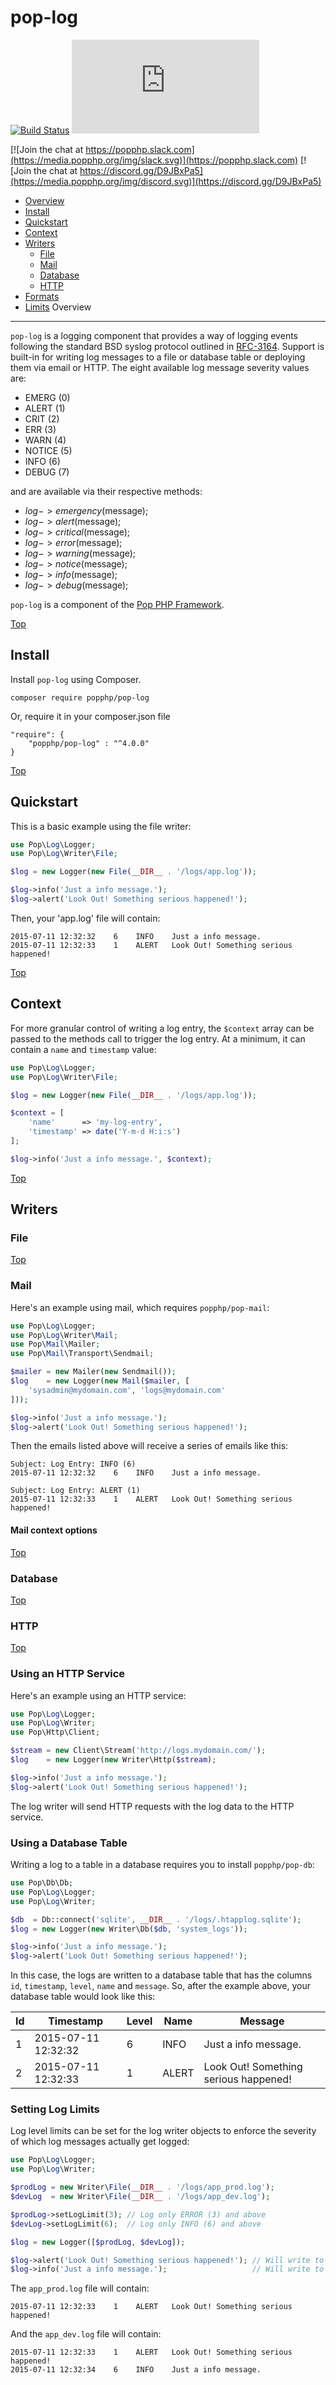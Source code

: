 pop-log
=======

[![Build Status](https://github.com/popphp/pop-log/workflows/phpunit/badge.svg)](https://github.com/popphp/pop-log/actions)
[![Coverage Status](http://cc.popphp.org/coverage.php?comp=pop-log)](http://cc.popphp.org/pop-log/)

[![Join the chat at https://popphp.slack.com](https://media.popphp.org/img/slack.svg)](https://popphp.slack.com)
[![Join the chat at https://discord.gg/D9JBxPa5](https://media.popphp.org/img/discord.svg)](https://discord.gg/D9JBxPa5)

* [Overview](#overview)
* [Install](#install)
* [Quickstart](#quickstart)
* [Context](#context)
* [Writers](#writers)
  - [File](#file)
  - [Mail](#mail)
  - [Database](#database)
  - [HTTP](#http)
* [Formats](#formats)
* [Limits](#limits)
Overview
--------
`pop-log` is a logging component that provides a way of logging events following the standard
BSD syslog protocol outlined in [RFC-3164](http://tools.ietf.org/html/rfc3164). Support is built-in for writing log messages
to a file or database table or deploying them via email or HTTP. The eight available log message
severity values are:

* EMERG  (0)
* ALERT  (1)
* CRIT   (2)
* ERR    (3)
* WARN   (4)
* NOTICE (5)
* INFO   (6)
* DEBUG  (7)

and are available via their respective methods:

* $log->emergency($message);
* $log->alert($message);
* $log->critical($message);
* $log->error($message);
* $log->warning($message);
* $log->notice($message);
* $log->info($message);
* $log->debug($message);

`pop-log` is a component of the [Pop PHP Framework](http://www.popphp.org/).

[Top](#pop-log)

Install
-------

Install `pop-log` using Composer.

    composer require popphp/pop-log

Or, require it in your composer.json file

    "require": {
        "popphp/pop-log" : "^4.0.0"
    }

[Top](#pop-log)

Quickstart
----------

This is a basic example using the file writer:

```php
use Pop\Log\Logger;
use Pop\Log\Writer\File;

$log = new Logger(new File(__DIR__ . '/logs/app.log'));

$log->info('Just a info message.');
$log->alert('Look Out! Something serious happened!');
```

Then, your 'app.log' file will contain:

```text
2015-07-11 12:32:32    6    INFO    Just a info message.
2015-07-11 12:32:33    1    ALERT   Look Out! Something serious happened!
```

[Top](#pop-log)

Context
-------

For more granular control of writing a log entry, the `$context` array can be
passed to the methods call to trigger the log entry. At a minimum, it can contain
a `name` and `timestamp` value:

```php
use Pop\Log\Logger;
use Pop\Log\Writer\File;

$log = new Logger(new File(__DIR__ . '/logs/app.log'));

$context = [
    'name'      => 'my-log-entry',
    'timestamp' => date('Y-m-d H:i:s')
];

$log->info('Just a info message.', $context);
```

[Top](#pop-log)

Writers
-------

### File

[Top](#pop-log)

### Mail

Here's an example using mail, which requires `popphp/pop-mail`:

```php
use Pop\Log\Logger;
use Pop\Log\Writer\Mail;
use Pop\Mail\Mailer;
use Pop\Mail\Transport\Sendmail;

$mailer = new Mailer(new Sendmail());
$log    = new Logger(new Mail($mailer, [
    'sysadmin@mydomain.com', 'logs@mydomain.com'
]));

$log->info('Just a info message.');
$log->alert('Look Out! Something serious happened!');
```

Then the emails listed above will receive a series of emails like this:

```text
Subject: Log Entry: INFO (6)
2015-07-11 12:32:32    6    INFO    Just a info message.
```
```text
Subject: Log Entry: ALERT (1)
2015-07-11 12:32:33    1    ALERT   Look Out! Something serious happened!
```

#### Mail context options 


[Top](#pop-log)

### Database

[Top](#pop-log)

### HTTP

[Top](#pop-log)

### Using an HTTP Service

Here's an example using an HTTP service:

```php
use Pop\Log\Logger;
use Pop\Log\Writer;
use Pop\Http\Client;

$stream = new Client\Stream('http://logs.mydomain.com/');
$log    = new Logger(new Writer\Http($stream);

$log->info('Just a info message.');
$log->alert('Look Out! Something serious happened!');
```

The log writer will send HTTP requests with the log data to the HTTP service.

### Using a Database Table

Writing a log to a table in a database requires you to install `popphp/pop-db`:

```php
use Pop\Db\Db;
use Pop\Log\Logger;
use Pop\Log\Writer;

$db  = Db::connect('sqlite', __DIR__ . '/logs/.htapplog.sqlite');
$log = new Logger(new Writer\Db($db, 'system_logs'));

$log->info('Just a info message.');
$log->alert('Look Out! Something serious happened!');
```

In this case, the logs are written to a database table that has the columns
`id`, `timestamp`, `level`, `name` and `message`. So, after the example above,
your database table would look like this:

| Id | Timestamp           | Level    | Name  | Message                               |
|----|---------------------|----------|-------|---------------------------------------|
| 1  | 2015-07-11 12:32:32 | 6        | INFO  | Just a info message.                  |
| 2  | 2015-07-11 12:32:33 | 1        | ALERT | Look Out! Something serious happened! |

### Setting Log Limits

Log level limits can be set for the log writer objects to enforce the severity of
which log messages actually get logged:

```php
use Pop\Log\Logger;
use Pop\Log\Writer;

$prodLog = new Writer\File(__DIR__ . '/logs/app_prod.log');
$devLog  = new Writer\File(__DIR__ . '/logs/app_dev.log');

$prodLog->setLogLimit(3); // Log only ERROR (3) and above
$devLog->setLogLimit(6);  // Log only INFO (6) and above

$log = new Logger([$prodLog, $devLog]);

$log->alert('Look Out! Something serious happened!'); // Will write to both writers
$log->info('Just a info message.');                   // Will write to only app_dev.log

```

The `app_prod.log` file will contain:

    2015-07-11 12:32:33    1    ALERT   Look Out! Something serious happened!

And the `app_dev.log` file will contain:

    2015-07-11 12:32:33    1    ALERT   Look Out! Something serious happened!
    2015-07-11 12:32:34    6    INFO    Just a info message.


